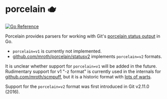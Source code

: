 # porcelain 🫖
[![Go Reference](https://pkg.go.dev/badge/github.com/mroth/porcelain/statusv2.svg)](https://pkg.go.dev/github.com/mroth/porcelain/statusv2)
<!-- [![CodeFactor](https://www.codefactor.io/repository/github/mroth/porcelain/badge)](https://www.codefactor.io/repository/github/mroth/porcelain) -->
<!-- [![Build Status](https://github.com/mroth/porcelain/workflows/test/badge.svg)](https://github.com/mroth/porcelain/actions) -->
<!-- [![codecov](https://codecov.io/gh/mroth/porcelain/branch/main/graph/badge.svg)](https://codecov.io/gh/mroth/porcelain) -->

Porcelain provides parsers for working with Git's [porcelain status output] in Go.

  - `porcelain=v1` is currently  not implemented.
  - [github.com/mroth/porcelain/statusv2] implements `porcelain=v2` formats.


It is unclear whether support for `porcelain=v1` will be added in the future.
Rudimentary support for v1 "-z format" is currently used in the internals for
[github.com/mroth/scmpuff], but it is a historic format with [lots of warts].

Support for the `porcelain=v2` format was first introduced in Git v2.11.0 (2016).

[porcelain status output]: https://git-scm.com/docs/git-status#_porcelain_format_version_2
[github.com/mroth/porcelain/statusv2]: https://pkg.go.dev/github.com/mroth/porcelain/statusv2
[github.com/mroth/scmpuff]: https://github.com/mroth/scmpuff
[lots of warts]: https://public-inbox.org/git/20100409184608.C7C61475FEF@snark.thyrsus.com/
